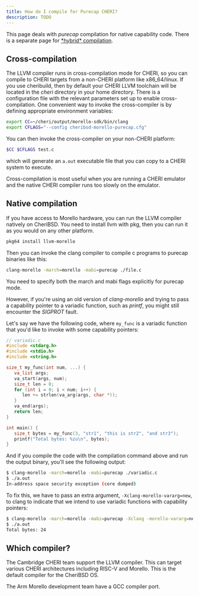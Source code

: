 ```yaml
---
title: How do I compile for Purecap CHERI?
description: TODO
---
```


This page deals with _purecap_ compilation for native capability code.
There is a separate page for [\*hybrid\* compilation](https://capabilitiesforcoders.com/faq/compiling_hybrid.html).

## Cross-compilation

The LLVM compiler runs in cross-compilation mode for CHERI, so you can compile to CHERI targets from a non-CHERI platform like x86_64/linux. If you use cheribuild, then by default your CHERI LLVM toolchain will be located in the _cheri_ directory in your home directory. There is a configuration file with the relevant parameters set up to enable cross-compilation. One convenient way to invoke the cross-compiler is by defining appropriate environment variables:

```bash
export CC=~/cheri/output/morello-sdk/bin/clang
export CFLAGS="--config cheribsd-morello-purecap.cfg"
```

You can then invoke the cross-compiler on your non-CHERI platform:

```bash
$CC $CFLAGS test.c
```

which will generate an `a.out` executable file that you can copy to a CHERI system to execute.

Cross-compilation is most useful when you are running a CHERI emulator and the native CHERI compiler runs too slowly on the emulator.

## Native compilation

If you have access to Morello hardware, you can run the LLVM compiler natively on CheriBSD. You need to install llvm with pkg, then you can run it as you would on any other platform.

```bash
pkg64 install llvm-morello
```

Then you can invoke the clang compiler to compile c programs to purecap binaries like this:

```bash
clang-morello -march=morello -mabi=purecap ./file.c
```

You need to specify both the march and mabi flags explicitly for purecap mode.

However, if you\'re using an old version of _clang-morello_ and trying to pass a capability pointer to a variadic function, such as _printf_, you might still encounter the
_SIGPROT_ fault. 

Let's say we have the following code, where `my_func` is a variadic function that you\'d like to invoke with some capability pointers:

```c
// variadic.c
#include <stdarg.h>
#include <stdio.h>
#include <string.h>

size_t my_func(int num, ...) {
   va_list args;
   va_start(args, num);
   size_t len = 0;
   for (int i = 0; i < num; i++) {
      len += strlen(va_arg(args, char *));
   }
   va_end(args);
   return len;
}

int main() {
   size_t bytes = my_func(3, "str1", "this is str2", "and str3");
   printf("Total bytes: %zu\n", bytes);
}
```

And if you compile the code with the compilation command above and run
the output binary, you\'ll see the following output:

```bash
$ clang-morello -march=morello -mabi=purecap ./variadic.c
$ ./a.out
In-address space security exception (core dumped)
```

To fix this, we have to pass an extra argument, `-Xclang-morello-vararg=new`, to clang to indicate that we intend to use variadic functions with capability pointers:

```bash
$ clang-morello -march=morello -mabi=purecap -Xclang -morello-vararg=new ./variadic.c
$ ./a.out
Total bytes: 24
```

## Which compiler?

The Cambridge CHERI team support the LLVM compiler. This can target various CHERI architectures including RISC-V and Morello. This is the default compiler for the CheriBSD OS.

The Arm Morello development team have a GCC compiler port.